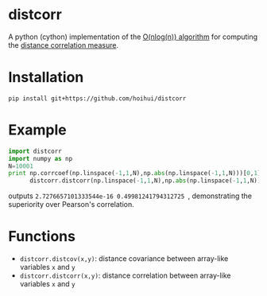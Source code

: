 # distcorr

A python (cython) implementation of the [O(nlog(n)) algorithm](https://arxiv.org/abs/1410.1503) for computing the [distance correlation measure](https://projecteuclid.org/euclid.aos/1201012979).

# Installation

`pip install git+https://github.com/hoihui/distcorr`

# Example

```python
import distcorr
import numpy as np
N=10001
print np.corrcoef(np.linspace(-1,1,N),np.abs(np.linspace(-1,1,N)))[0,1],\
      distcorr.distcorr(np.linspace(-1,1,N),np.abs(np.linspace(-1,1,N)))
```
outputs
`2.7276657101333544e-16
0.49981241794312725
`,
demonstrating the superiority over Pearson's correlation.


# Functions

* `distcorr.distcov(x,y)`: distance covariance between array-like variables `x` and `y`
* `distcorr.distcorr(x,y)`: distance correlation between array-like variables `x` and `y`
